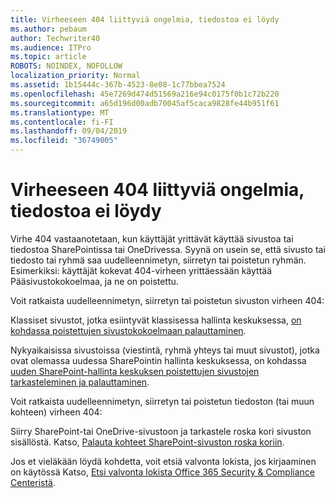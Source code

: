 ```yaml
---
title: Virheeseen 404 liittyviä ongelmia, tiedostoa ei löydy
ms.author: pebaum
author: Techwriter40
ms.audience: ITPro
ms.topic: article
ROBOTS: NOINDEX, NOFOLLOW
localization_priority: Normal
ms.assetid: 1b15444c-367b-4523-8e08-1c77bbea7524
ms.openlocfilehash: 45e7269d474d51569a216e94c0175f0b1c72b220
ms.sourcegitcommit: a65d196d00adb70045af5caca9828fe44b951f61
ms.translationtype: MT
ms.contentlocale: fi-FI
ms.lasthandoff: 09/04/2019
ms.locfileid: "36749005"
---
```

# <a name="troubleshoot-error-404-file-not-found"></a>Virheeseen 404 liittyviä ongelmia, tiedostoa ei löydy

Virhe 404 vastaanotetaan, kun käyttäjät yrittävät käyttää sivustoa tai tiedostoa SharePointissa tai OneDrivessa. Syynä on usein se, että sivusto tai tiedosto tai ryhmä saa uudelleennimetyn, siirretyn tai poistetun ryhmän. Esimerkiksi: käyttäjät kokevat 404-virheen yrittäessään käyttää Pääsivustokokoelmaa, ja ne on poistettu.

Voit ratkaista uudelleennimetyn, siirretyn tai poistetun sivuston virheen 404:

Klassiset sivustot, jotka esiintyvät klassisessa hallinta keskuksessa, [on kohdassa poistettujen sivustokokoelmaan palauttaminen](https://docs.microsoft.com/sharepoint/restore-deleted-site-collection).


Nykyaikaisissa sivustoissa (viestintä, ryhmä yhteys tai muut sivustot), jotka ovat olemassa uudessa SharePointin hallinta keskuksessa, on kohdassa [uuden SharePoint-hallinta keskuksen poistettujen sivustojen tarkasteleminen ja palauttaminen](https://docs.microsoft.com/sharepoint/restore-deleted-site-collection).

Voit ratkaista uudelleennimetyn, siirretyn tai poistetun tiedoston (tai muun kohteen) virheen 404:

Siirry SharePoint-tai OneDrive-sivustoon ja tarkastele roska kori sivuston sisällöstä. Katso, [Palauta kohteet SharePoint-sivuston roska koriin](https://support.office.com/article/Restore-items-in-the-Recycle-Bin-of-a-SharePoint-site-6df466b6-55f2-4898-8d6e-c0dff851a0be#ID0EAADAAA=Online).

Jos et vieläkään löydä kohdetta, voit etsiä valvonta lokista, jos kirjaaminen on käytössä Katso, [Etsi valvonta lokista Office 365 Security & Compliance Centeristä](https://docs.microsoft.com/office365/securitycompliance/search-the-audit-log-in-security-and-compliance?redirectSourcePath=%252fclient%252fsearch-the-audit-log-in-the-office-365-security-compliance-center-0d4d0f35-390b-4518-800e-0c7ec95e946c).
